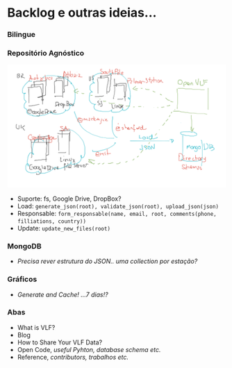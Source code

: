 # Backlog e outras ideias...

### Bilingue

###  Repositório Agnóstico

![imagem](https://github.com/Rogerio-mack/VLF/raw/main/openVLF.png)

* Suporte: fs, Google Drive, DropBox?
* Load: `generate_json(root), validate_json(root), upload_json(json)`
* Responsable: `form_responsable(name, email, root, comments(phone, filliations, country))`
* Update: `update_new_files(root)` 

###  MongoDB

* *Precisa rever estrutura do JSON.. uma collection por estação?*

### Gráficos

* *Generate and Cache! ...7 dias!?*

### Abas
* What is VLF?
* Blog
* How to Share Your VLF Data? 
* Open Code, *useful Pyhton, database schema etc.*
* Reference, *contributors, trabalhos etc.*




